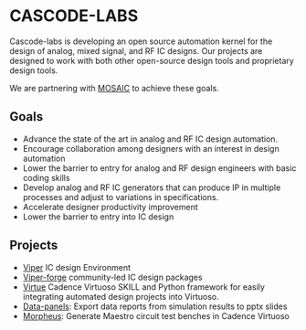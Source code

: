 # CASCODE-LABS

Cascode-labs is developing an open source automation kernel for the design of
analog, mixed signal, and RF IC designs.  Our projects are designed to work
with both other open-source design tools and proprietary design tools.

We are partnering with [MOSAIC](https://www.mosaic-ic.org/) to achieve 
these goals.

## Goals

- Advance the state of the art in analog and RF IC design automation.
- Encourage collaboration among designers with an interest in
  design automation
- Lower the barrier to entry for analog and RF design engineers with
  basic coding skills
- Develop analog and RF IC generators that can produce IP in multiple
processes and adjust to variations in specifications.
- Accelerate designer productivity improvement
- Lower the barrier to entry into IC design

## Projects

- [Viper](http://www.cascode-labs.org/viper/) IC design Environment
- [Viper-forge](http://www.cascode-labs.org/viper-forge/) community-led IC
design packages
- [Virtue](http://www.cascode-labs.org/virtue/) Cadence Virtuoso SKILL and
Python framework for easily integrating automated design projects into
Virtuoso.
- [Data-panels](https://github.com/cascode-labs/data-panels): Export
  data reports from simulation results to pptx slides
- [Morpheus](https://github.com/cascode-labs/morpheus):
Generate Maestro circuit test benches in Cadence Virtuoso
